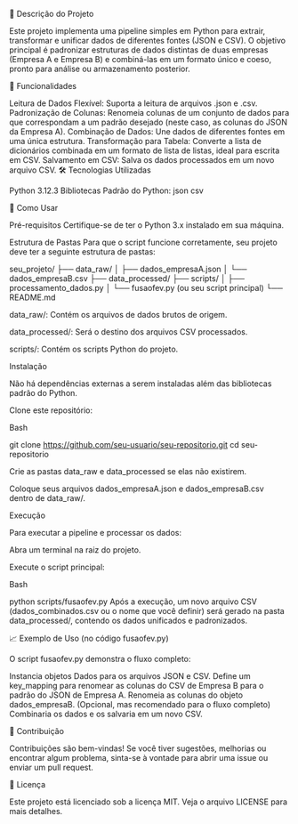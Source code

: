 📄 Descrição do Projeto


Este projeto implementa uma pipeline simples em Python para extrair, transformar e unificar dados de diferentes fontes (JSON e CSV). O objetivo principal é padronizar estruturas de dados distintas de duas empresas (Empresa A e Empresa B) e combiná-las em um formato único e coeso, pronto para análise ou armazenamento posterior.

🌟 Funcionalidades


Leitura de Dados Flexível: Suporta a leitura de arquivos .json e .csv.
Padronização de Colunas: Renomeia colunas de um conjunto de dados para que correspondam a um padrão desejado (neste caso, as colunas do JSON da Empresa A).
Combinação de Dados: Une dados de diferentes fontes em uma única estrutura.
Transformação para Tabela: Converte a lista de dicionários combinada em um formato de lista de listas, ideal para escrita em CSV.
Salvamento em CSV: Salva os dados processados em um novo arquivo CSV.
🛠️ Tecnologias Utilizadas

Python 3.12.3
Bibliotecas Padrão do Python:
json
csv


🚀 Como Usar


Pré-requisitos
Certifique-se de ter o Python 3.x instalado em sua máquina.

Estrutura de Pastas
Para que o script funcione corretamente, seu projeto deve ter a seguinte estrutura de pastas:

seu_projeto/
├── data_raw/
│   ├── dados_empresaA.json
│   └── dados_empresaB.csv
├── data_processed/
├── scripts/
│   ├── processamento_dados.py
│   └── fusaofev.py (ou seu script principal)
└── README.md


data_raw/: Contém os arquivos de dados brutos de origem.

data_processed/: Será o destino dos arquivos CSV processados.

scripts/: Contém os scripts Python do projeto.

Instalação

Não há dependências externas a serem instaladas além das bibliotecas padrão do Python.

Clone este repositório:

Bash

git clone https://github.com/seu-usuario/seu-repositorio.git
cd seu-repositorio

Crie as pastas data_raw e data_processed se elas não existirem.

Coloque seus arquivos dados_empresaA.json e dados_empresaB.csv dentro de data_raw/.

Execução

Para executar a pipeline e processar os dados:

Abra um terminal na raiz do projeto.

Execute o script principal:

Bash

python scripts/fusaofev.py
Após a execução, um novo arquivo CSV (dados_combinados.csv ou o nome que você definir) será gerado na pasta data_processed/, contendo os dados unificados e padronizados.

📈 Exemplo de Uso (no código fusaofev.py)


O script fusaofev.py demonstra o fluxo completo:

Instancia objetos Dados para os arquivos JSON e CSV.
Define um key_mapping para renomear as colunas do CSV de Empresa B para o padrão do JSON de Empresa A.
Renomeia as colunas do objeto dados_empresaB.
(Opcional, mas recomendado para o fluxo completo) Combinaria os dados e os salvaria em um novo CSV.


🤝 Contribuição


Contribuições são bem-vindas! Se você tiver sugestões, melhorias ou encontrar algum problema, sinta-se à vontade para abrir uma issue ou enviar um pull request.

📄 Licença


Este projeto está licenciado sob a licença MIT. Veja o arquivo LICENSE para mais detalhes.

